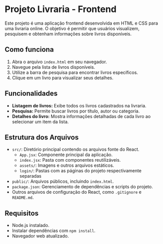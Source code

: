 # Projeto Livraria - Frontend

Este projeto é uma aplicação frontend desenvolvida em HTML e CSS para uma livraria online. O objetivo é permitir que usuários visualizem, pesquisem e obtenham informações sobre livros disponíveis.

## Como funciona

1. Abra o arquivo `index.html` em seu navegador.
2. Navegue pela lista de livros disponíveis.
3. Utilize a barra de pesquisa para encontrar livros específicos.
4. Clique em um livro para visualizar seus detalhes.

## Funcionalidades

- **Listagem de livros:** Exibe todos os livros cadastrados na livraria.
- **Pesquisa:** Permite buscar livros por título, autor ou categoria.
- **Detalhes do livro:** Mostra informações detalhadas de cada livro ao selecionar um item da lista.

## Estrutura dos Arquivos

- `src/`: Diretório principal contendo os arquivos fonte do React.
    - `App.jsx`: Componente principal da aplicação.
    - `index.jsx`: Pasta com componentes reutilizáveis.
    - `assets/`: Imagens e outros arquivos estáticos.
    - `login/`: Pastas com as páginas do projeto respectivamente separadas
- `public/`: Arquivos públicos, incluindo `index.html`.
- `package.json`: Gerenciamento de dependências e scripts do projeto.
- Outros arquivos de configuração do React, como `.gitignore` e `README.md`.

## Requisitos

- Node.js instalado.
- Instalar dependências com `npm install`.
- Navegador web atualizado.
